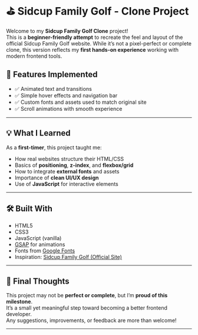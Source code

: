 # ⛳ Sidcup Family Golf - Clone Project

Welcome to my **Sidcup Family Golf Clone** project!  
This is a **beginner-friendly attempt** to recreate the feel and layout of the official Sidcup Family Golf website. While it’s not a pixel-perfect or complete clone, this version reflects my **first hands-on experience** working with modern frontend tools.

## 🚀 Features Implemented 
- ✅ Animated text and transitions  
- ✅ Simple hover effects and navigation bar  
- ✅ Custom fonts and assets used to match original site  
- ✅ Scroll animations with smooth experience  

---

## 💡 What I Learned

As a **first-timer**, this project taught me:
- How real websites structure their HTML/CSS
- Basics of **positioning**, **z-index**, and **flexbox/grid**
- How to integrate **external fonts** and assets
- Importance of **clean UI/UX design**
- Use of **JavaScript** for interactive elements

---

## 🛠️ Built With

- HTML5  
- CSS3  
- JavaScript (vanilla)  
- [GSAP](https://greensock.com/gsap/) for animations
- Fonts from [Google Fonts](https://fonts.google.com/)  
- Inspiration: [Sidcup Family Golf (Official Site)](https://www.sidcupfamilygolf.com/)

---

## 🎯 Final Thoughts

This project may not be **perfect or complete**, but I’m **proud of this milestone**.  
It’s a small yet meaningful step toward becoming a better frontend developer.  
Any suggestions, improvements, or feedback are more than welcome!

---
